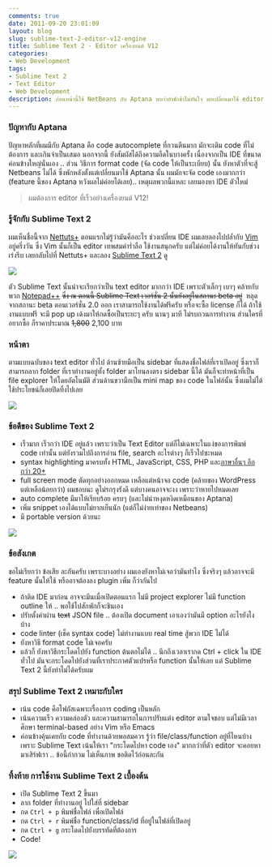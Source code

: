 ```yaml
---
comments: true
date: 2011-09-20 23:01:09
layout: blog
slug: sublime-text-2-editor-v12-engine
title: Sublime Text 2 - Editor เครื่องยนต์ V12
categories:
- Web Development
tags:
- Sublime Text 2
- Text Editor
- Web Development
description: ก่อนหน้านี้ใช้ NetBeans กับ Aptana พบว่ายังชักช้าไม่ทันใจ พอเปลี่ยนมาใช้ editor อย่าง Sublime Text แล้วชีวิตสนุกขึ้นเยอะครับ
---
```


### ปัญหากับ Aptana

ปัญหาหลักที่ผมมีกับ Aptana คือ code autocomplete ที่กวนตีนมาก มักจะเติม code ที่ไม่ต้องการ และเกินจำเป็นเสมอ นอกจากนี้ ยังสัมผัสได้ถึงความอืดในบางครั้ง เนื่องจากเป็น IDE ที่ขนาดค่อนข้างใหญ่นั่นเอง .. ส่วน วิธีการ format code (จัด code ให้เป็นระเบียบ) นั้น ยังหาตัวที่จะสู้ Netbeans ไม่ได้ ซึ่งพักหลังตั้งแต่เปลี่ยนมาใช้ Aptana นั้น ผมมักจะจัด code เองมากกว่า (feature นี้ของ Aptana หวังผลไม่ค่อยได้เลย).. เหตุผลพวกนี้แหละ เลยมองหา IDE ตัวใหม่

> ผมต้องการ editor ที่เร็วอย่างเครื่องยนต์ V12!

### รู้จักกับ Sublime Text 2

ผมเห็นชื่อนี้จาก [Nettuts+](http://net.tutsplus.com/tutorials/tools-and-tips/sublime-text-2-tips-and-tricks/) ตอนแรกไม่รู้ว่ามันคืออะไร ช่วงเปลี่ยน IDE ผมเลยลองไปปล้ำกับ [Vim](http://www.vim.org/) อยู่ครึ่งวัน ซึ่ง Vim นั้นก็เป็น editor เทพสมคำร่ำลือ ใช้งานสนุกครับ แต่ไม่ค่อยได้งานให้ทันกับช่วงเร่งรีบ เลยกลับไปที่ Nettuts+ และลอง [Sublime Text 2](http://www.sublimetext.com/) ดู

[![](http://files.armno.in.th/uploads/2011/09/sublime_website-600x472.png)](http://files.armno.in.th/uploads/2011/09/sublime_website.png)

ตัว Sublime Text นั้นน่าจะเรียกว่าเป็น text editor มากกว่า IDE เพราะตัวเล็กๆ เบาๆ คล้ายกับพวก [Notepad++](http://notepad-plus-plus.org/) <del>ซึ่ง ณ ตอนนี้ Sublime Text เวอร์ชั่น 2 นั้นยังอยู่ในสถานะ beta อยู่</del>  หลุดจากสถานะ beta ตอนเวอร์ชั่น 2.0 ออก เราสามารถใช้งานได้ฟรีครับ หรือจะซื้อ license ก็ได้ ถ้าใช้งานแบบฟรี จะมี pop up เด้งมาให้กดซื้อเป็นระยะๆ ครับ นานๆ มาที ไม่รบกวนการทำงาน ส่วนใครที่อยากซื้อ ก็ราคาประมาณ <del>1,800</del> 2,100 บาท

### หน้าตา

ตามแบบฉบับของ text editor ทั่วไป ด้านซ้ายมือเป็น sidebar ที่แสดงชื่อไฟล์ที่เราเปิดอยู่ ซึ่งเราก็สามารถลาก folder ที่เราทำงานอยู่ทั้ง folder มาโยนลงตรง sidebar นี้ได้ มันก็จะทำหน้าที่เป็น file explorer ให้โดยอัตโนมัติ ส่วนด้านขวามือเป็น mini map ของ code ในไฟล์นั้น ซึ่งผมไม่ได้ใช้ประโยชน์ก็เลยปิดทิ้งไปเลย

[![](http://files.armno.in.th/uploads/2011/09/sublime_interface_overview-600x333.png)](http://files.armno.in.th/uploads/2011/09/sublime_interface_overview.png)

### ข้อดีของ Sublime Text 2
	
* เร็วมาก เร็วกว่า IDE อยู่แล้ว เพราะว่าเป็น Text Editor แต่ก็ไม่เฉพาะในแง่ของการพิมพ์ code เท่านั้น แต่ยังรวมไปถึงการอ่าน file, search อะไรต่างๆ ก็เร็วไปซะหมด
* syntax highlighting มาครบทั้ง HTML, JavaScript, CSS, PHP และ[ภาษาอื่นๆ อีกกว่า 20+](http://www.sublimetext.com/features)
* full screen mode ตัดทุกอย่างออกหมด เหลือแต่หน้าจอ code (คล้ายของ WordPress แต่เหลือน้อยกว่า) ผมชอบนะ ดูไม่รกรุงรังดี แต่บางคนอาจจะงง เพราะว่าหายไปหมดเลย
* auto complete มีมาให้เรียบร้อย ครบๆ (และไม่น่าหงุดหงิดเหมือนของ Aptana)
* เพิ่ม snippet เองได้แบบไม่ยากเย็นนัก (แต่ก็ไม่ง่ายเท่าของ Netbeans)
* มี portable version ด้วยนะ

[![](http://files.armno.in.th/uploads/2011/09/sublime_fullscreen-600x337.png)](http://files.armno.in.th/uploads/2011/09/sublime_fullscreen.png)

### ข้อสังเกต

ขอไม่เรียกว่า ข้อเสีย ละกันครับ เพราะบางอย่าง ผมเองยังหาไม่เจอว่ามันทำไง ซึ่งจริงๆ แล้วอาจจะมี feature นั้นให้ใช้ หรืออาจต้องลง plugin เพิ่ม ก็ว่ากันไป
	
* ถ้าติด IDE มาก่อน อาจจะมึนเมื่อเปิดตอนแรก ไม่มี project explorer ไม่มี function outline ให้ .. พอใช้ไปสักพักก็จะชินเอง
* ปรับตั้งค่าผ่าน <del>text</del> JSON file .. ต้องเปิด document เอาเองว่ามันมี option อะไรยังไงบ้าง
* code linter (เช็ค syntax code) ไม่ทำงานแบบ real time สู้พวก IDE ไม่ได้
* ยังหาวิธี format code ไม่เจอครับ
* แล้วก็ ยังหาวิธีกระโดดไปยัง function ต้นตอไม่ได้ .. นึกถึงเวลาเรากด Ctrl + click ใน IDE ทั่วไป มันจะกระโดดไปยังส่วนที่เราประกาศตัวแปรหรือ function นั้นให้เลย แต่ Sublime Text 2 นี้ยังทำไม่ได้ครับผม

### สรุป Sublime Text 2 เหมาะกับใคร
	
* เน้น code คือโฟกัสเฉพาะเรื่องการ coding เป็นหลัก
* เน้นความเร็ว ความคล่องตัว และความสามารถในการปรับแต่ง editor ตามใจชอบ แต่ไม่มีเวลาศึกษา terminal-based อย่าง Vim หรือ Emacs
* ค่อนข้างคุ้นเคยกับ code ที่ทำงานด้วยพอสมควร รู้ว่า file/class/function อยู่ที่ไหนบ้าง เพราะ Sublime Text เน้นให้เรา "กระโดดไปหา code เอง" มากกว่าที่ตัว editor จะคอยหามาเสิร์ฟเรา .. ข้อนี้กำกวม ไม่เห็นภาพ ขอติดไว้ก่อนละกัน

### ทิ้งท้าย การใช้งาน Sublime Text 2 เบื้องต้น
	
* เปิด Sublime Text 2 ขึ้นมา
* ลาก folder ที่ทำงานอยู่ ไปใส่ที่ sidebar
* กด `Ctrl + p` พิมพ์ชื่อไฟล์ เพื่อเปิดไฟล์
* กด `Ctrl + r` พิมพ์ชื่อ function/class/id ที่อยู่ในไฟล์ที่เปิดอยู่
* กด `Ctrl + g` กระโดดไปยังบรรทัดที่ต้องการ
* Code!

[![](http://files.armno.in.th/uploads/2011/09/sublime_search-600x354.png)](http://files.armno.in.th/uploads/2011/09/sublime_search.png)
